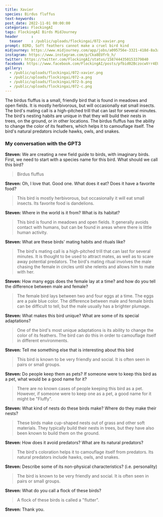 ```yaml
---
title: Xavier
species: Birdus fluffus
text-keywords: 
post_date: 2022-11-01 00:00:00
categories: FlockingAI
tags: FlockingAI Birds MidJourney 
header      :
  teaser    : /public/uploads/flockingai/072-xavier.png
prompt: BIRD, Soft feathers cannot make a cruel bird kind
midjourney: https://www.midjourney.com/app/jobs/a095756e-3321-418d-8a3a-c4c8145dde1e
instagram: https://www.instagram.com/p/Cka8EUfrb_h/
twitter: https://twitter.com/FlockingAI/status/1587444350153379840
facebook: https://www.facebook.com/FlockingAI/posts/pfbid02BczocwVrr4EUKQULnnzADC2uxM5P5qyZfrXfp2gjK1BihWNT9ipekbdYbP4733m7l
gallery: 
  - /public/uploads/flockingai/072-xavier.png
  - /public/uploads/flockingai/072-a.png
  - /public/uploads/flockingai/072-b.png
  - /public/uploads/flockingai/072-c.png
---
```


The birdus fluffus is a small, friendly bird that is found in meadows and open fields. It is mostly herbivorous, but will occasionally eat small insects. The bird's mating call is a high-pitched trill that can last for several minutes. The bird's nesting habits are unique in that they will build their nests in trees, on the ground, or in other locations. The birdus fluffus has the ability to change the color of its feathers, which helps it to camouflage itself. The bird's natural predators include hawks, owls, and snakes.

### My conversation with the GPT3

**Steven:** We are creating a new field guide to birds, with imaginary birds. First, we need to start with a species name for this bird. What should we call this bird?

> Birdus fluffus

**Steven:** Oh, I love that. Good one. What does it eat? Does it have a favorite food?

> This bird is mostly herbivorous, but occasionally it will eat small insects. Its favorite food is dandelions.

**Steven:** Where in the world is it from? What is its habitat?

> This bird is found in meadows and open fields. It generally avoids contact with humans, but can be found in areas where there is little human activity.

**Steven:** What are these birds' mating habits and rituals like?

> The bird's mating call is a high-pitched trill that can last for several minutes. It is thought to be used to attract mates, as well as to scare away potential predators. The bird's mating ritual involves the male chasing the female in circles until she relents and allows him to mate with her.

**Steven:** How many eggs does the female lay at a time? and how do you tell the difference between male and female?

> The female bird lays between two and four eggs at a time. The eggs are a pale blue color. The difference between male and female birds can be difficult to tell, but the male usually has a brighter plumage.

**Steven:** What makes this bird unique? What are some of its special adaptations?

> One of the bird's most unique adaptations is its ability to change the color of its feathers. The bird can do this in order to camouflage itself in different environments.

**Steven:** Tell me something else that is interesting about this bird

> This bird is known to be very friendly and social. It is often seen in pairs or small groups.

**Steven:** Do people keep them as pets? If someone were to keep this bird as a pet, what would be a good name for it?

> There are no known cases of people keeping this bird as a pet. However, if someone were to keep one as a pet, a good name for it might be "Fluffy".

**Steven:** What kind of nests do these birds make? Where do they make their nests?

> These birds make cup-shaped nests out of grass and other soft materials. They typically build their nests in trees, but they have also been known to build them on the ground.

**Steven:** How does it avoid predators? What are its natural predators?

> The bird's coloration helps it to camouflage itself from predators. Its natural predators include hawks, owls, and snakes.

**Steven:** Describe some of its non-physical characteristics? (i.e. personality)

> The bird is known to be very friendly and social. It is often seen in pairs or small groups.

**Steven:** What do you call a flock of these birds?

> A flock of these birds is called a "flutter".

**Steven:** Thank you.
